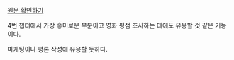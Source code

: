
<a href="https://wikidocs.net/205751">원문 확인하기</a>

4번 챕터에서 가장 흥미로운 부분이고 영화 평점 조사하는 데에도 유용할 것 같은 기능이다.

마케팅이나 평론 작성에 유용할 듯하다.